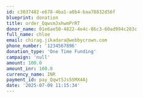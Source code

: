 ```yaml
---
id: c3037482-e678-4ba1-a0b4-baa78832d56f
blueprint: donation
title: order_QqwsmJxhwmPrRT
donor_name: 01e6ae50-4822-4e4c-86c3-60ad994c283c
full_name: chloe
email: chirag.jikadara@webbycrown.com
phone_number: '1234567896'
donation_type: 'One Time Funding'
campaign: 'null'
amount: 100.0
amount_inr: 100.0
currency_name: INR
payment_id: pay_Qqwt5Js5SMX4Aj
date: '2025-07-09 11:15:34'
---
```

